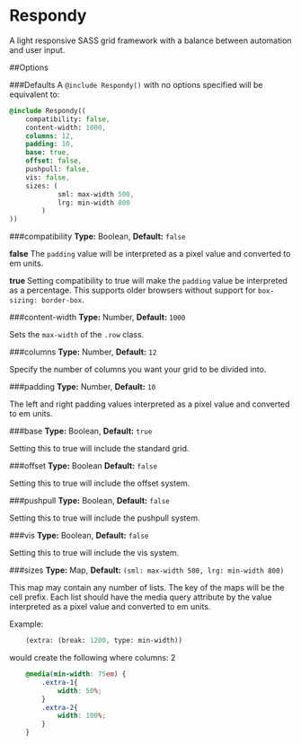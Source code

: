 # Respondy
A light responsive SASS grid framework with a balance between automation and user input.

##Options

###Defaults
A `@include Respondy()` with no options specified will be equivalent to:
```sass
@include Respondy((
	compatibility: false,
	content-width: 1000,
	columns: 12,
	padding: 10,
	base: true,
	offset: false,
	pushpull: false,
	vis: false,
	sizes: (
			sml: max-width 500,
			lrg: min-width 800
		)
))
```

###compatibility
**Type:** Boolean,
**Default:** `false`

**false**
The `padding` value will be interpreted as a pixel value and converted to em units.

**true**
Setting compatibility to true will make the `padding` value be interpreted as a percentage. This supports older browsers without support for `box-sizing: border-box`.

###content-width
**Type:** Number,
**Default:** `1000`

Sets the `max-width` of the `.row` class.

###columns
**Type:** Number,
**Default:** `12`

Specify the number of columns you want your grid to be divided into.

###padding
**Type:** Number,
**Default:** `10`

The left and right padding values interpreted as a pixel value and converted to em units.

###base
**Type:** Boolean,
**Default:** `true`

Setting this to true will include the standard grid.

###offset
**Type:** Boolean
**Default:** `false`

Setting this to true will include the offset system.

###pushpull
**Type:** Boolean,
**Default:** `false`

Setting this to true will include the pushpull system.

###vis
**Type:** Boolean,
**Default:** `false`

Setting this to true will include the vis system.

###sizes
**Type:** Map,
**Default:** `(sml: max-width 500, lrg: min-width 800)`

This map may contain any number of lists. The key of the maps will be the cell prefix. Each list should have the media query attribute by the value interpreted as a pixel value and converted to em units. 

Example:
```sass
	(extra: (break: 1200, type: min-width))
```
would create the following where columns: 2
```css
	@media(min-width: 75em) {
		.extra-1{
			width: 50%;
		}
		.extra-2{
			width: 100%;
		}
	}
```